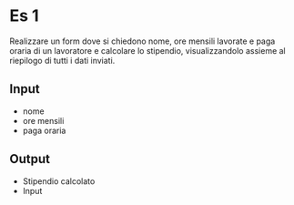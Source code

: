 # Es 1

Realizzare un form dove si chiedono nome, ore mensili lavorate e paga oraria
di un lavoratore e calcolare lo stipendio,
visualizzandolo assieme al riepilogo di tutti i dati inviati.

## Input

- nome
- ore mensili
- paga oraria

## Output

- Stipendio calcolato
- Input
